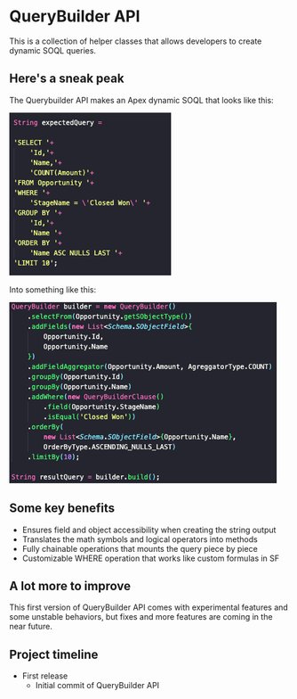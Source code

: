 # QueryBuilder API

This is a collection of helper classes that allows developers to create dynamic SOQL queries.

## Here's a sneak peak

The Querybuilder API makes an Apex dynamic SOQL that looks like this:

![soql-string](/images/soql-string.png)

Into something like this:

![soql-querybuilder](/images/soql-querybuilder.png)

## Some key benefits

* Ensures field and object accessibility when creating the string output
* Translates the math symbols and logical operators into methods
* Fully chainable operations that mounts the query piece by piece
* Customizable WHERE operation that works like custom formulas in SF 

## A lot more to improve

This first version of QueryBuilder API comes with experimental features and some unstable behaviors, but fixes and more features are coming in the near future.

## Project timeline

- First release
    - Initial commit of QueryBuilder API
